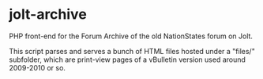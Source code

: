 jolt-archive
============

PHP front-end for the Forum Archive of the old NationStates forum on Jolt.

This script parses and serves a bunch of HTML files hosted under a "files/" subfolder, which are
print-view pages of a vBulletin version used around 2009-2010 or so.
